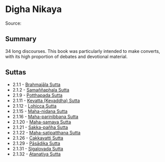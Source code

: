 # Digha Nikaya
Source: []()
## Summary
34 long discourses. This book was particularly intended to make converts, with its high proportion of debates and devotional material.
## Suttas
*  2.1.1 - [Brahmajāla Sutta](./2.1.1-brahmaj-la-sutta.md)
*  2.1.2 - [Samaññaphala Sutta](./2.1.2-sama-aphala-sutta.md)
*  2.1.9 - [Potthapada Sutta](./2.1.9-potthapada-sutta.md)
*  2.1.11 - [Kevatta (Kevaddha) Sutta](./2.1.11-kevatta-kevaddha-sutta.md)
*  2.1.12 - [Lohicca Sutta](./2.1.12-lohicca-sutta.md)
*  2.1.15 - [Maha-nidana Sutta](./2.1.15-maha-nidana-sutta.md)
*  2.1.16 - [Maha-parinibbana Sutta](./2.1.16-maha-parinibbana-sutta.md)
*  2.1.20 - [Maha-samaya Sutta](./2.1.20-maha-samaya-sutta.md)
*  2.1.21 - [Sakka-pañha Sutta](./2.1.21-sakka-pa-ha-sutta.md)
*  2.1.22 - [ Maha-satipatthana Sutta](./2.1.22--maha-satipatthana-sutta.md)
*  2.1.26 - [ Cakkavatti Sutta](./2.1.26--cakkavatti-sutta.md)
*  2.1.29 - [ Pāsādika Sutta](./2.1.29--p-s-dika-sutta.md)
*  2.1.31 - [Sigalovada Sutta](./2.1.31-sigalovada-sutta.md)
*  2.1.32 - [Atanatiya Sutta](./2.1.32-atanatiya-sutta.md)